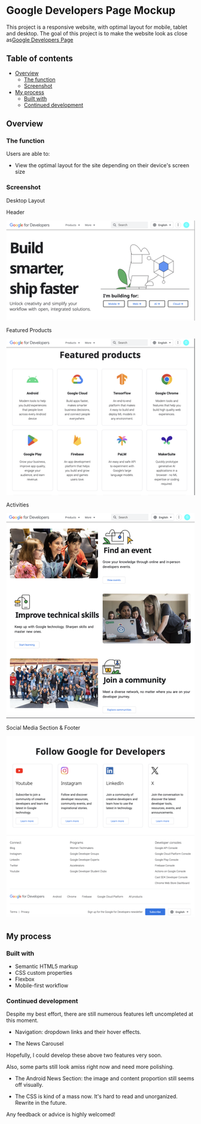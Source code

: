 # Google Developers Page Mockup

This project is a responsive website, with optimal layout for mobile, tablet and desktop. The goal of this project is to make the website look as close as[Google Developers Page](https://developers.google.com/?hl=en)

## Table of contents

- [Overview](#overview)
  - [The function](#the-function)
  - [Screenshot](#screenshot)
- [My process](#my-process)
  - [Built with](#built-with)
  - [Continued development](#continued-development)

## Overview

### The function

Users are able to:

- View the optimal layout for the site depending on their device's screen size


### Screenshot

Desktop Layout

Header

![](./screenshot/screenshot-desktop1.png)

Featured Products

![](./screenshot/screenshot-desktop2.png)

Activities

![](./screenshot/screenshot-desktop3.png)

Social Media Section & Footer

![](./screenshot/screenshot-desktop4.png)


## My process

### Built with

- Semantic HTML5 markup
- CSS custom properties
- Flexbox
- Mobile-first workflow


### Continued development

Despite my best effort, there are still numerous features left uncompleted at this moment.

- Navigation: dropdown links and their hover effects.

- The News Carousel

Hopefully, I could develop these above two features very soon.

Also, some parts still look amiss right now and need more polishing.

- The Android News Section: the image and content proportion still seems off visually.

- The CSS is kind of a mass now. It's hard to read and unorganized. Rewrite in the future.

Any feedback or advice is highly welcomed!
